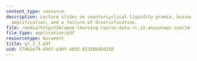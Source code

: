 ```yaml
---
content_type: resource
description: Lecture slides on countercyclical liquidity premia, business cycle applications,
  amplification, and a failure of diversification.
file: /media/https%3A/open-learning-course-data-rc.s3.amazonaws.com/14-462-advanced-macroeconomics-ii-spring-2007/57461e79496fa30f405582338b45d258_gl_3_3.pdf
file_type: application/pdf
resourcetype: Document
title: gl_3_3.pdf
uid: 57461e79-496f-a30f-4055-82338b45d258
---
```

